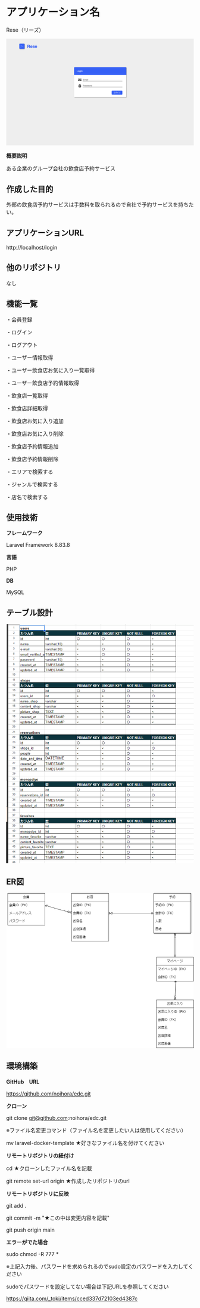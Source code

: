 # アプリケーション名
Rese（リーズ）

![ログインページ](./ログインページ.png)

**概要説明**

ある企業のグループ会社の飲食店予約サービス
## 作成した目的
外部の飲食店予約サービスは手数料を取られるので自社で予約サービスを持ちたい。
## アプリケーションURL
http://localhost/login
## 他のリポジトリ
なし
## 機能一覧
・会員登録

・ログイン

・ログアウト

・ユーザー情報取得

・ユーザー飲食店お気に入り一覧取得

・ユーザー飲食店予約情報取得

・飲食店一覧取得

・飲食店詳細取得

・飲食店お気に入り追加

・飲食店お気に入り削除

・飲食店予約情報追加

・飲食店予約情報削除

・エリアで検索する

・ジャンルで検索する

・店名で検索する

## 使用技術
**フレームワーク**

Laravel Framework 8.83.8

**言語**

PHP

**DB**

MySQL
## テーブル設計

![テーブル設計](./テーブル設計.png)

## ER図

![ER](./ER.png)

## 環境構築
**GitHub　URL**

https://github.com/noihora/edc.git

**クローン**

git clone git@github.com:noihora/edc.git

※ファイル名変更コマンド（ファイル名を変更したい人は使用してください）

mv laravel-docker-template ★好きなファイル名を付けてください

**リモートリポジトリの紐付け**

cd ★クローンしたファイル名を記載

git remote set-url origin ★作成したリポジトリのurl

**リモートリポジトリに反映**

git add .

git commit -m "★この中は変更内容を記載"

git push origin main

**エラーがでた場合**

sudo chmod -R 777 *

※上記入力後、パスワードを求められるのでsudo設定のパスワードを入力してください

sudoでパスワードを設定してない場合は下記URLを参照してください

https://qiita.com/_toki/items/cced337d72103ed4387c
